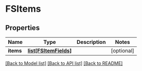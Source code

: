 # FSItems

## Properties
Name | Type | Description | Notes
------------ | ------------- | ------------- | -------------
**items** | [**list[FSItemFields]**](FSItemFields.md) |  | [optional] 

[[Back to Model list]](../README.md#documentation-for-models) [[Back to API list]](../README.md#documentation-for-api-endpoints) [[Back to README]](../README.md)


